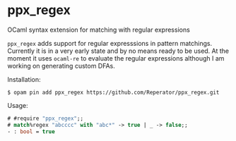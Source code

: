 # ppx_regex
OCaml syntax extension for matching with regular expressions

`ppx_regex` adds support for regular expresssions in pattern matchings.
Currently it is in a very early state and by no means ready to be used.
At the moment it uses `ocaml-re` to evaluate the regular expressions although I am working on generating custom DFAs.

Installation:
```
$ opam pin add ppx_regex https://github.com/Reperator/ppx_regex.git
```

Usage:
```ocaml
# #require "ppx_regex";;
# match%regex "abcccc" with "abc*" -> true | _ -> false;;
- : bool = true
```
